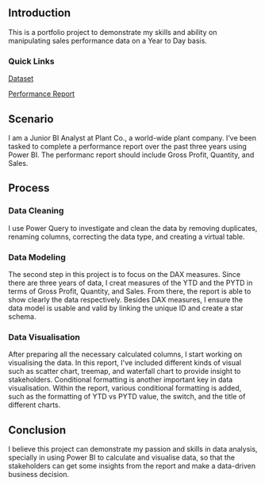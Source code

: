 ## Introduction
This is a portfolio project to demonstrate my skills and ability on manipulating sales performance data on a Year to Day basis.

### Quick Links
[Dataset](https://github.com/jacklau1993/data-analysis-portfolio/blob/9f87d8bbf61389c549eeda0a7ec80cf8b4322a56/Power%20BI%20Project/Plant%20Co.%20Performance%20Report/Plant_DTS.xls)

[Performance Report](https://github.com/jacklau1993/data-analysis-portfolio/blob/9f87d8bbf61389c549eeda0a7ec80cf8b4322a56/Power%20BI%20Project/Plant%20Co.%20Performance%20Report/Portfolio%20project.pbix)

## Scenario
I am a Junior BI Analyst at Plant Co., a world-wide plant company. I've been tasked to complete a performance report over the past three years using Power BI. The performanc report should include Gross Profit, Quantity, and Sales.

## Process
### Data Cleaning
I use Power Query to investigate and clean the data by removing duplicates, renaming columns, correcting the data type, and creating a virtual table.

### Data Modeling
The second step in this project is to focus on the DAX measures. Since there are three years of data, I creat measures of the YTD and the PYTD in terms of Gross Profit, Quantity, and Sales. From there, the report is able to show clearly the data respectively.
Besides DAX measures, I ensure the data model is usable and valid by linking the unique ID and create a star schema.

### Data Visualisation
After preparing all the necessary calculated columns, I start working on visualising the data. In this report, I've included different kinds of visual such as scatter chart, treemap, and waterfall chart to provide insight to stakeholders. 
Conditional formatting is another important key in data visualisation. Within the report, various conditional formatting is added, such as the formatting of YTD vs PYTD value, the switch, and the title of different charts.

## Conclusion
I believe this project can demonstrate my passion and skills in data analysis, specially in using Power BI to calculate and visualise data, so that the stakeholders can get some insights from the report and make a data-driven business decision. 
